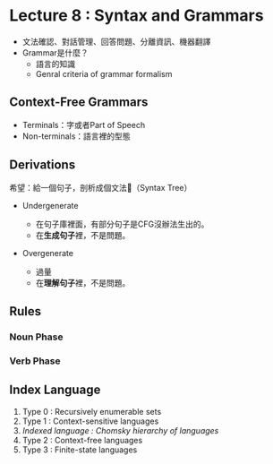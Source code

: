 # Lecture 8 : Syntax and Grammars

* 文法確認、對話管理、回答問題、分離資訊、機器翻譯
* Grammar是什麼？
    - 語言的知識
    - Genral criteria of grammar formalism

## Context-Free Grammars

* Terminals：字或者Part of Speech
* Non-terminals：語言裡的型態

## Derivations

希望：給一個句子，剖析成個文法🌲（Syntax Tree）

* Undergenerate
    - 在句子庫裡面，有部分句子是CFG沒辦法生出的。
    - 在**生成句子**裡，不是問題。

* Overgenerate
    - 過量
    - 在**理解句子**裡，不是問題。

## Rules

### Noun Phase

### Verb Phase

## Index Language

1. Type 0 : Recursively enumerable sets
2. Type 1 : Context-sensitive languages
3. *Indexed language : Chomsky hierarchy of languages*
4. Type 2 : Context-free languages
5. Type 3 : Finite-state languages
